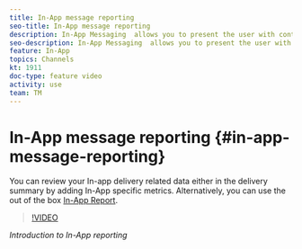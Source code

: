 ```yaml
---
title: In-App message reporting
seo-title: In-App message reporting
description: In-App Messaging  allows you to present the user with contextually relevant In-App messages in response to a customer's real-time behavior within the mobile application.
seo-description: In-App Messaging  allows you to present the user with contextually relevant In-App messages in response to a customer's real-time behavior within the mobile application.
feature: In-App
topics: Channels
kt: 1911
doc-type: feature video
activity: use
team: TM
---
```

# In-App message reporting {#in-app-message-reporting}

You can review your In-app delivery related data either in the delivery summary by adding In-App specific metrics. Alternatively, you can use the out of the box [In-App Report](https://helpx.adobe.com/campaign/standard/reporting/using/in-app-report.html).

>[!VIDEO](https://video.tv.adobe.com/v/26412?quality=12)

*Introduction to In-App reporting*
